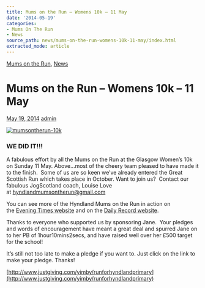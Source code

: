 ```yaml
---
title: Mums on the Run – Womens 10k – 11 May
date: '2014-05-19'
categories:
- Mums On The Run
- News
source_path: news/mums-on-the-run-womens-10k-11-may/index.html
extracted_mode: article
---
```

[Mums on the Run](category/mums-on-the-run/), [News](/news/)

# Mums on the Run – Womens 10k – 11 May

[May 19, 2014](/news/mums-on-the-run-womens-10k-11-may/) [admin](author/admin/)

[![mumsontherun-10k](/assets/images/2014/05/mumsontherun-10k.jpg)](/assets/images/2014/05/mumsontherun-10k.jpg)

### WE DID IT!!!

A fabulous effort by all the Mums on the Run at the Glasgow Women’s 10k on Sunday 11 May. Above…most of the cheery team pleased to have made it to the finish. &nbsp;Some of us are so keen we’ve already entered the Great Scottish Run which takes place in October. Want to join us? &nbsp;Contact our fabulous JogScotland coach, Louise Love at&nbsp;[hyndlandmumsontherun@gmail.com](mailto:hyndlandmumsontherun@gmail.com)

You can see more of the Hyndland Mums on the Run in action on the&nbsp;[Evening Times website](http://t.ymlp211.net/eyyaxaujweharauwbavaewm/click.php)&nbsp;and on the&nbsp;[Daily Record website](http://t.ymlp211.net/mssaaaujwehanauwbapaewm/click.php).

Thanks to everyone who supported us by sponsoring Jane. &nbsp;Your pledges and words of encouragement have meant a great deal and spurred Jane on to her PB of 1hour10mins2secs, and have raised well over her £500 target for the school!

It’s still not too late to make a pledge if you want to. Just click on the link to make your pledge. Thanks!

[http://www.justgiving.com/yimby/runforhyndlandprimary](http://www.justgiving.com/yimby/runforhyndlandprimary)
